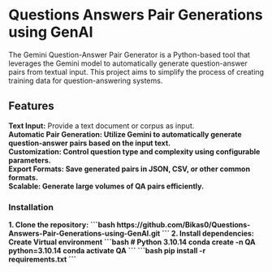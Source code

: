 # Questions Answers Pair Generations using GenAI

The Gemini Question-Answer Pair Generator is a Python-based tool that leverages the Gemini model to automatically generate question-answer pairs from textual input. This project aims to simplify the process of creating training data for question-answering systems.

<h2>Features</h2>
<b>Text Input:</b> Provide a text document or corpus as input.<br>
<b>Automatic Pair Generation:<b> Utilize Gemini to automatically generate question-answer pairs based on the input text.<br>
<b>Customization:<b> Control question type and complexity using configurable parameters.<br>
<b>Export Formats:<b> Save generated pairs in JSON, CSV, or other common formats.<br>
<b>Scalable:<b> Generate large volumes of QA pairs efficiently.<br>

<h3>Installation</h3>
1. Clone the repository:
```bash
https://github.com/Bikas0/Questions-Answers-Pair-Generations-using-GenAI.git
```
2. Install dependencies:
Create Virtual environment
```bash
# Python 3.10.14
conda create -n QA python=3.10.14
conda activate QA
```
```bash
pip install -r requirements.txt
```
